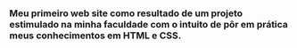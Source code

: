 ### Meu primeiro web site como resultado de um projeto estimulado na minha faculdade com o intuito de pôr em prática meus conhecimentos em HTML e CSS.
